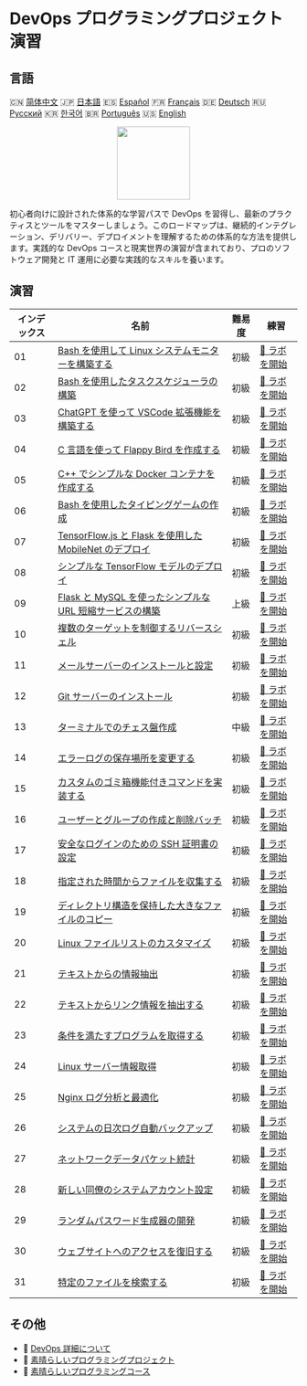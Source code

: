 # DevOps プログラミングプロジェクト演習

## 言語

🇨🇳 [简体中文](README_zh.md) 🇯🇵 [日本語](README_ja.md) 🇪🇸 [Español](README_es.md) 🇫🇷 [Français](README_fr.md) 🇩🇪 [Deutsch](README_de.md) 🇷🇺 [Русский](README_ru.md) 🇰🇷 [한국어](README_ko.md) 🇧🇷 [Português](README_pt.md) 🇺🇸 [English](README.md) 

<div align="center">
<img width="128px" src="https://file.labex.io/path/a3Od9y18p0bV.png">
</div>

初心者向けに設計された体系的な学習パスで DevOps を習得し、最新のプラクティスとツールをマスターしましょう。このロードマップは、継続的インテグレーション、デリバリー、デプロイメントを理解するための体系的な方法を提供します。実践的な DevOps コースと現実世界の演習が含まれており、プロのソフトウェア開発と IT 運用に必要な実践的なスキルを養います。

## 演習

|   インデックス | 名前                                                                                                                                              | 難易度   | 練習                                                                                                   |
|----------------|---------------------------------------------------------------------------------------------------------------------------------------------------|----------|--------------------------------------------------------------------------------------------------------|
|             01 | [Bash を使用して Linux システムモニターを構築する](https://labex.io/ja/courses/project-build-a-linux-system-monitor-using-bash)                   | 初級     | [🚀 ラボを開始](https://labex.io/ja/courses/project-build-a-linux-system-monitor-using-bash)           |
|             02 | [Bash を使用したタスクスケジューラの構築](https://labex.io/ja/courses/project-build-a-task-scheduler-using-bash)                                  | 初級     | [🚀 ラボを開始](https://labex.io/ja/courses/project-build-a-task-scheduler-using-bash)                 |
|             03 | [ChatGPT を使って VSCode 拡張機能を構築する](https://labex.io/ja/courses/project-build-an-vscode-extension-with-chatgpt)                          | 初級     | [🚀 ラボを開始](https://labex.io/ja/courses/project-build-an-vscode-extension-with-chatgpt)            |
|             04 | [C 言語を使って Flappy Bird を作成する](https://labex.io/ja/courses/project-building-flappy-bird-using-c)                                         | 初級     | [🚀 ラボを開始](https://labex.io/ja/courses/project-building-flappy-bird-using-c)                      |
|             05 | [C++ でシンプルな Docker コンテナを作成する](https://labex.io/ja/courses/project-creating-a-simple-docker-container-in-cpp)                       | 初級     | [🚀 ラボを開始](https://labex.io/ja/courses/project-creating-a-simple-docker-container-in-cpp)         |
|             06 | [Bash を使用したタイピングゲームの作成](https://labex.io/ja/courses/project-creating-a-typing-game-using-bash)                                    | 初級     | [🚀 ラボを開始](https://labex.io/ja/courses/project-creating-a-typing-game-using-bash)                 |
|             07 | [TensorFlow.js と Flask を使用した MobileNet のデプロイ](https://labex.io/ja/courses/project-deploying-mobilenet-with-tensorflowjs-and-flask)     | 初級     | [🚀 ラボを開始](https://labex.io/ja/courses/project-deploying-mobilenet-with-tensorflowjs-and-flask)   |
|             08 | [シンプルな TensorFlow モデルのデプロイ](https://labex.io/ja/courses/project-deploying-a-simple-tensorflow-model)                                 | 初級     | [🚀 ラボを開始](https://labex.io/ja/courses/project-deploying-a-simple-tensorflow-model)               |
|             09 | [Flask と MySQL を使ったシンプルな URL 短縮サービスの構築](https://labex.io/ja/courses/project-build-a-simple-url-shortener-with-flask-and-mysql) | 上級     | [🚀 ラボを開始](https://labex.io/ja/courses/project-build-a-simple-url-shortener-with-flask-and-mysql) |
|             10 | [複数のターゲットを制御するリバースシェル](https://labex.io/ja/courses/project-reverse-shell-to-control-multiple-targets)                         | 初級     | [🚀 ラボを開始](https://labex.io/ja/courses/project-reverse-shell-to-control-multiple-targets)         |
|             11 | [メールサーバーのインストールと設定](https://labex.io/ja/courses/project-installing-and-configuring-a-mail-server)                                | 初級     | [🚀 ラボを開始](https://labex.io/ja/courses/project-installing-and-configuring-a-mail-server)          |
|             12 | [Git サーバーのインストール](https://labex.io/ja/courses/project-installing-a-git-server)                                                         | 初級     | [🚀 ラボを開始](https://labex.io/ja/courses/project-installing-a-git-server)                           |
|             13 | [ターミナルでのチェス盤作成](https://labex.io/ja/courses/project-chess-board-in-terminal)                                                         | 中級     | [🚀 ラボを開始](https://labex.io/ja/courses/project-chess-board-in-terminal)                           |
|             14 | [エラーログの保存場所を変更する](https://labex.io/ja/courses/project-changing-the-error-log-location)                                             | 初級     | [🚀 ラボを開始](https://labex.io/ja/courses/project-changing-the-error-log-location)                   |
|             15 | [カスタムのゴミ箱機能付きコマンドを実装する](https://labex.io/ja/courses/project-avoid-accidental-deletion)                                       | 初級     | [🚀 ラボを開始](https://labex.io/ja/courses/project-avoid-accidental-deletion)                         |
|             16 | [ユーザーとグループの作成と削除バッチ](https://labex.io/ja/courses/project-bulk-creation-and-deletion-of-users-and-groups)                        | 初級     | [🚀 ラボを開始](https://labex.io/ja/courses/project-bulk-creation-and-deletion-of-users-and-groups)    |
|             17 | [安全なログインのための SSH 証明書の設定](https://labex.io/ja/courses/project-certificate-configuration)                                          | 初級     | [🚀 ラボを開始](https://labex.io/ja/courses/project-certificate-configuration)                         |
|             18 | [指定された時間からファイルを収集する](https://labex.io/ja/courses/project-collect-files-from-specified-time)                                     | 初級     | [🚀 ラボを開始](https://labex.io/ja/courses/project-collect-files-from-specified-time)                 |
|             19 | [ディレクトリ構造を保持した大きなファイルのコピー](https://labex.io/ja/courses/project-copy-specified-files)                                      | 初級     | [🚀 ラボを開始](https://labex.io/ja/courses/project-copy-specified-files)                              |
|             20 | [Linux ファイルリストのカスタマイズ](https://labex.io/ja/courses/project-directory-size)                                                          | 初級     | [🚀 ラボを開始](https://labex.io/ja/courses/project-directory-size)                                    |
|             21 | [テキストからの情報抽出](https://labex.io/ja/courses/project-extracting-information-from-text)                                                    | 初級     | [🚀 ラボを開始](https://labex.io/ja/courses/project-extracting-information-from-text)                  |
|             22 | [テキストからリンク情報を抽出する](https://labex.io/ja/courses/project-extracting-link-information-from-text)                                     | 初級     | [🚀 ラボを開始](https://labex.io/ja/courses/project-extracting-link-information-from-text)             |
|             23 | [条件を満たすプログラムを取得する](https://labex.io/ja/courses/project-get-program-that-satisfies-the-condition)                                  | 初級     | [🚀 ラボを開始](https://labex.io/ja/courses/project-get-program-that-satisfies-the-condition)          |
|             24 | [Linux サーバー情報取得](https://labex.io/ja/courses/project-get-system-information)                                                              | 初級     | [🚀 ラボを開始](https://labex.io/ja/courses/project-get-system-information)                            |
|             25 | [Nginx ログ分析と最適化](https://labex.io/ja/courses/project-log-analysis)                                                                        | 初級     | [🚀 ラボを開始](https://labex.io/ja/courses/project-log-analysis)                                      |
|             26 | [システムの日次ログ自動バックアップ](https://labex.io/ja/courses/project-log-backup)                                                              | 初級     | [🚀 ラボを開始](https://labex.io/ja/courses/project-log-backup)                                        |
|             27 | [ネットワークデータパケット統計](https://labex.io/ja/courses/project-network-data-packet-statistics)                                              | 初級     | [🚀 ラボを開始](https://labex.io/ja/courses/project-network-data-packet-statistics)                    |
|             28 | [新しい同僚のシステムアカウント設定](https://labex.io/ja/courses/project-new-colleague-system-account-setup)                                      | 初級     | [🚀 ラボを開始](https://labex.io/ja/courses/project-new-colleague-system-account-setup)                |
|             29 | [ランダムパスワード生成器の開発](https://labex.io/ja/courses/project-password-generator)                                                          | 初級     | [🚀 ラボを開始](https://labex.io/ja/courses/project-password-generator)                                |
|             30 | [ウェブサイトへのアクセスを復旧する](https://labex.io/ja/courses/project-restore-access-to-website)                                               | 初級     | [🚀 ラボを開始](https://labex.io/ja/courses/project-restore-access-to-website)                         |
|             31 | [特定のファイルを検索する](https://labex.io/ja/courses/project-searching-for-specific-files)                                                      | 初級     | [🚀 ラボを開始](https://labex.io/ja/courses/project-searching-for-specific-files)                      |

## その他

- 🔗 [DevOps 詳細について](https://labex.io/ja/skilltrees/devops)
- 🔗 [素晴らしいプログラミングプロジェクト](https://github.com/labex-labs/awesome-programming-projects)
- 🔗 [素晴らしいプログラミングコース](https://github.com/labex-labs/awesome-programming-courses)

